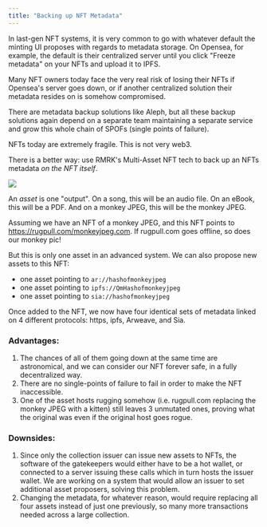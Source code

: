 ```yaml
---
title: "Backing up NFT Metadata"
---
```


In last-gen NFT systems, it is very common to go with whatever default the minting UI proposes with
regards to metadata storage. On Opensea, for example, the default is their centralized server until
you click "Freeze metadata" on your NFTs and upload it to IPFS.

Many NFT owners today face the very real risk of losing their NFTs if Opensea's server goes down, or
if another centralized solution their metadata resides on is somehow compromised.

There are metadata backup solutions like Aleph, but all these backup solutions again depend on a
separate team maintaining a separate service and grow this whole chain of SPOFs (single points of
failure).

NFTs today are extremely fragile. This is not very web3.

There is a better way: use RMRK's Multi-Asset NFT tech to back up an NFTs metadata _on the NFT
itself_.

![](https://user-images.githubusercontent.com/1027871/199571248-8333a077-df49-4fd4-8c89-1b7b08cc255c.png)

An *asset* is one "output". On a song, this will be an audio file. On an eBook, this will be a
PDF. And on a monkey JPEG, this will be the monkey JPEG.

Assuming we have an NFT of a monkey JPEG, and this NFT points to https://rugpull.com/monkeyjpeg.com.
If rugpull.com goes offline, so does our monkey pic!

But this is only one asset in an advanced system. We can also propose new assets to this NFT:

- one asset pointing to `ar://hashofmonkeyjpeg`
- one asset pointing to `ipfs://QmHashofmonkeyjpeg`
- one asset pointing to `sia://hashofmonkeyjpeg`

Once added to the NFT, we now have four identical sets of metadata linked on 4 different protocols:
https, ipfs, Arweave, and Sia.

### Advantages:

1. The chances of all of them going down at the same time are astronomical, and we can consider our
   NFT forever safe, in a fully decentralized way.
2. There are no single-points of failure to fail in order to make the NFT inaccessible.
3. One of the asset hosts rugging somehow (i.e. rugpull.com replacing the monkey JPEG with a
   kitten) still leaves 3 unmutated ones, proving what the original was even if the original host
   goes rogue.

### Downsides:

1. Since only the collection issuer can issue new assets to NFTs, the software of the gatekeepers
   would either have to be a hot wallet, or connected to a server issuing these calls which in turn
   hosts the issuer wallet. We are working on a system that would allow an issuer to set additional
   asset proposers, solving this problem.
2. Changing the metadata, for whatever reason, would require replacing all four assets instead of
   just one previously, so many more transactions needed across a large collection.

